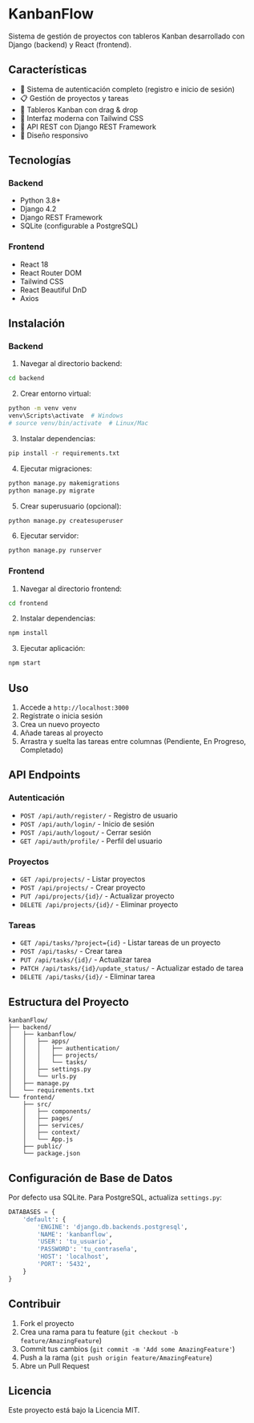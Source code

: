 # KanbanFlow

Sistema de gestión de proyectos con tableros Kanban desarrollado con Django (backend) y React (frontend).

## Características

- 🔐 Sistema de autenticación completo (registro e inicio de sesión)
- 📋 Gestión de proyectos y tareas
- 🎯 Tableros Kanban con drag & drop
- 🎨 Interfaz moderna con Tailwind CSS
- 🔄 API REST con Django REST Framework
- 📱 Diseño responsivo

## Tecnologías

### Backend
- Python 3.8+
- Django 4.2
- Django REST Framework
- SQLite (configurable a PostgreSQL)

### Frontend
- React 18
- React Router DOM
- Tailwind CSS
- React Beautiful DnD
- Axios

## Instalación

### Backend

1. Navegar al directorio backend:
```bash
cd backend
```

2. Crear entorno virtual:
```bash
python -m venv venv
venv\Scripts\activate  # Windows
# source venv/bin/activate  # Linux/Mac
```

3. Instalar dependencias:
```bash
pip install -r requirements.txt
```

4. Ejecutar migraciones:
```bash
python manage.py makemigrations
python manage.py migrate
```

5. Crear superusuario (opcional):
```bash
python manage.py createsuperuser
```

6. Ejecutar servidor:
```bash
python manage.py runserver
```

### Frontend

1. Navegar al directorio frontend:
```bash
cd frontend
```

2. Instalar dependencias:
```bash
npm install
```

3. Ejecutar aplicación:
```bash
npm start
```

## Uso

1. Accede a `http://localhost:3000`
2. Regístrate o inicia sesión
3. Crea un nuevo proyecto
4. Añade tareas al proyecto
5. Arrastra y suelta las tareas entre columnas (Pendiente, En Progreso, Completado)

## API Endpoints

### Autenticación
- `POST /api/auth/register/` - Registro de usuario
- `POST /api/auth/login/` - Inicio de sesión
- `POST /api/auth/logout/` - Cerrar sesión
- `GET /api/auth/profile/` - Perfil del usuario

### Proyectos
- `GET /api/projects/` - Listar proyectos
- `POST /api/projects/` - Crear proyecto
- `PUT /api/projects/{id}/` - Actualizar proyecto
- `DELETE /api/projects/{id}/` - Eliminar proyecto

### Tareas
- `GET /api/tasks/?project={id}` - Listar tareas de un proyecto
- `POST /api/tasks/` - Crear tarea
- `PUT /api/tasks/{id}/` - Actualizar tarea
- `PATCH /api/tasks/{id}/update_status/` - Actualizar estado de tarea
- `DELETE /api/tasks/{id}/` - Eliminar tarea

## Estructura del Proyecto

```
kanbanFlow/
├── backend/
│   ├── kanbanflow/
│   │   ├── apps/
│   │   │   ├── authentication/
│   │   │   ├── projects/
│   │   │   └── tasks/
│   │   ├── settings.py
│   │   └── urls.py
│   ├── manage.py
│   └── requirements.txt
└── frontend/
    ├── src/
    │   ├── components/
    │   ├── pages/
    │   ├── services/
    │   ├── context/
    │   └── App.js
    ├── public/
    └── package.json
```

## Configuración de Base de Datos

Por defecto usa SQLite. Para PostgreSQL, actualiza `settings.py`:

```python
DATABASES = {
    'default': {
        'ENGINE': 'django.db.backends.postgresql',
        'NAME': 'kanbanflow',
        'USER': 'tu_usuario',
        'PASSWORD': 'tu_contraseña',
        'HOST': 'localhost',
        'PORT': '5432',
    }
}
```

## Contribuir

1. Fork el proyecto
2. Crea una rama para tu feature (`git checkout -b feature/AmazingFeature`)
3. Commit tus cambios (`git commit -m 'Add some AmazingFeature'`)
4. Push a la rama (`git push origin feature/AmazingFeature`)
5. Abre un Pull Request

## Licencia

Este proyecto está bajo la Licencia MIT.